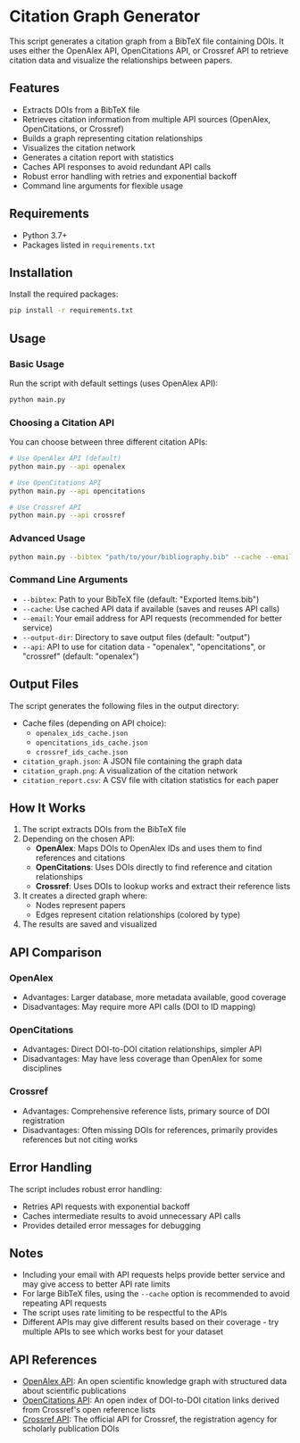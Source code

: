 # Citation Graph Generator

This script generates a citation graph from a BibTeX file containing DOIs. It uses either the OpenAlex API, OpenCitations API, or Crossref API to retrieve citation data and visualize the relationships between papers.

## Features

- Extracts DOIs from a BibTeX file
- Retrieves citation information from multiple API sources (OpenAlex, OpenCitations, or Crossref)
- Builds a graph representing citation relationships
- Visualizes the citation network
- Generates a citation report with statistics
- Caches API responses to avoid redundant API calls
- Robust error handling with retries and exponential backoff
- Command line arguments for flexible usage

## Requirements

- Python 3.7+
- Packages listed in `requirements.txt`

## Installation

Install the required packages:

```bash
pip install -r requirements.txt
```

## Usage

### Basic Usage

Run the script with default settings (uses OpenAlex API):

```bash
python main.py
```

### Choosing a Citation API

You can choose between three different citation APIs:

```bash
# Use OpenAlex API (default)
python main.py --api openalex

# Use OpenCitations API
python main.py --api opencitations

# Use Crossref API
python main.py --api crossref
```

### Advanced Usage

```bash
python main.py --bibtex "path/to/your/bibliography.bib" --cache --email "your.email@example.com" --output-dir "results" --api crossref
```

### Command Line Arguments

- `--bibtex`: Path to your BibTeX file (default: "Exported Items.bib")
- `--cache`: Use cached API data if available (saves and reuses API calls)
- `--email`: Your email address for API requests (recommended for better service)
- `--output-dir`: Directory to save output files (default: "output")
- `--api`: API to use for citation data - "openalex", "opencitations", or "crossref" (default: "openalex")

## Output Files

The script generates the following files in the output directory:

- Cache files (depending on API choice):
  - `openalex_ids_cache.json`
  - `opencitations_ids_cache.json`
  - `crossref_ids_cache.json`
- `citation_graph.json`: A JSON file containing the graph data
- `citation_graph.png`: A visualization of the citation network
- `citation_report.csv`: A CSV file with citation statistics for each paper

## How It Works

1. The script extracts DOIs from the BibTeX file
2. Depending on the chosen API:
   - **OpenAlex**: Maps DOIs to OpenAlex IDs and uses them to find references and citations
   - **OpenCitations**: Uses DOIs directly to find reference and citation relationships
   - **Crossref**: Uses DOIs to lookup works and extract their reference lists
3. It creates a directed graph where:
   - Nodes represent papers
   - Edges represent citation relationships (colored by type)
4. The results are saved and visualized

## API Comparison

### OpenAlex
- Advantages: Larger database, more metadata available, good coverage
- Disadvantages: May require more API calls (DOI to ID mapping)

### OpenCitations
- Advantages: Direct DOI-to-DOI citation relationships, simpler API
- Disadvantages: May have less coverage than OpenAlex for some disciplines

### Crossref
- Advantages: Comprehensive reference lists, primary source of DOI registration
- Disadvantages: Often missing DOIs for references, primarily provides references but not citing works

## Error Handling

The script includes robust error handling:
- Retries API requests with exponential backoff
- Caches intermediate results to avoid unnecessary API calls
- Provides detailed error messages for debugging

## Notes

- Including your email with API requests helps provide better service and may give access to better API rate limits
- For large BibTeX files, using the `--cache` option is recommended to avoid repeating API requests
- The script uses rate limiting to be respectful to the APIs
- Different APIs may give different results based on their coverage - try multiple APIs to see which works best for your dataset

## API References

- [OpenAlex API](https://docs.openalex.org/): An open scientific knowledge graph with structured data about scientific publications
- [OpenCitations API](https://opencitations.net/index/coci/api/v1): An open index of DOI-to-DOI citation links derived from Crossref's open reference lists
- [Crossref API](https://github.com/CrossRef/rest-api-doc): The official API for Crossref, the registration agency for scholarly publication DOIs 